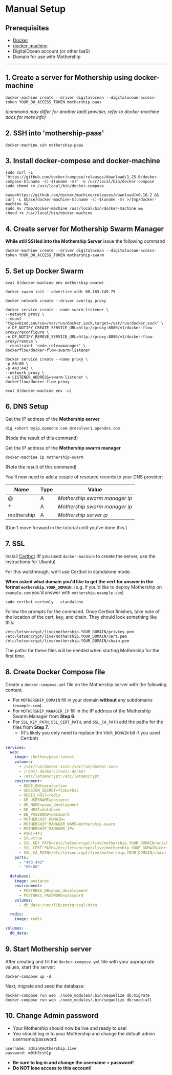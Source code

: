# Manual Setup

## Prerequisites

* [Docker](https://docker.com/)
* [docker-machine](https://docs.docker.com/v17.09/machine/install-machine/)
* DigitalOcean account (or other IaaS)
* Domain for use with Mothership

---

## 1. Create a server for Mothership using docker-machine

```
docker-machine create --driver digitalocean --digitalocean-access-token YOUR_DO_ACCESS_TOKEN mothership-paas
```

_(command may differ for another IaaS provider, refer to docker-machine docs for more info)_

## 2. SSH into 'mothership-paas'

```
docker-machine ssh mothership-paas
```

## 3. Install docker-compose and docker-machine

```
sudo curl -L "https://github.com/docker/compose/releases/download/1.25.0/docker-compose-$(uname -s)-$(uname -m)" -o /usr/local/bin/docker-compose
sudo chmod +x /usr/local/bin/docker-compose
```

```
base=https://github.com/docker/machine/releases/download/v0.16.2 &&
curl -L $base/docker-machine-$(uname -s)-$(uname -m) >/tmp/docker-machine &&
sudo mv /tmp/docker-machine /usr/local/bin/docker-machine &&
chmod +x /usr/local/bin/docker-machine
```

## 4. Create server for Mothership Swarm Manager

**While still SSHed into the Mothership Server** issue the following command

```
docker-machine create --driver digitalocean --digitalocean-access-token YOUR_DO_ACCESS_TOKEN mothership-swarm
```

## 5. Set up Docker Swarm

```
eval $(docker-machine env mothership-swarm)
```
```
docker swarm init --advertise-addr 68.183.149.75
```
```
docker network create --driver overlay proxy
```
```
docker service create --name swarm-listener \
--network proxy \
--mount "type=bind,source=/var/run/docker.sock,target=/var/run/docker.sock" \
-e DF_NOTIFY_CREATE_SERVICE_URL=http://proxy:8080/v1/docker-flow-proxy/reconfigure \
-e DF_NOTIFY_REMOVE_SERVICE_URL=http://proxy:8080/v1/docker-flow-proxy/remove \
--constraint 'node.role==manager' \
dockerflow/docker-flow-swarm-listener
```
```
docker service create --name proxy \
-p 80:80 \
-p 443:443 \
--network proxy \
-e LISTENER_ADDRESS=swarm-listener \
dockerflow/docker-flow-proxy
```
```
eval $(docker-machine env -u)
```

## 6. DNS Setup

Get the IP address of the **Mothership server**

```
dig +short myip.opendns.com @resolver1.opendns.com
```

(Node the result of this command)

Get the IP address of the **Mothership swarm manager**

```
docker-machine ip mothership-swarm
```
(Note the result of this command)


You'll now need to add a couple of resource records to your DNS provider:

| Name | Type | Value |
|------|------|-------|
| @ | A | _Mothership swarm manager ip_ |
| * | A | _Mothership swarm manager ip_ |
| mothership | A | _Mothership server ip_ |

(Don't move forward in the tutorial until you've done this.)

## 7. SSL

Install [Certbot](https://certbot.eff.org/instructions) (If you used `docker-machine` to create the server, use the instructions for Ubuntu)

For this walkthrough, we'll use Certbot in standalone mode.

**When asked what domain you'd like to get the cert for answer in the format `mothership.YOUR_DOMAIN`**. (e.g. if you'd like to deploy Mothership on `example.com` you'd answer with `mothership.example.com`)

```
sudo certbot certonly --standalone
```

Follow the prompts for the command. Once Certbot finishes, take note of the location of the cert, key, and chain. They should look something like this:

```
/etc/letsencrypt/live/mothership.YOUR_DOMAIN/privkey.pem
/etc/letsencrypt/live/mothership.YOUR_DOMAIN/cert.pem
/etc/letsencrypt/live/mothership.YOUR_DOMAIN/chain.pem
```

The paths for these files will be needed when starting Mothership for the first time.

## 8. Create Docker Compose file

Create a `docker-compose.yml` file on the Mothership server with the following content.

* For `MOTHERSHIP_DOMAIN` fill in your domain **without** any subdomains (`example.com`).
* For `MOTHERSHIP_MANAGER_IP` fill in the IP address of the Mothership Swarm Manager from **Step 6**.
* For `SSL_KEY_PATH`, `SSL_CERT_PATH`, and `SSL_CA_PATH` add the paths for the files from **Step 7**.
  * (It's likely you only need to replace the `YOUR_DOMAIN` bit if you used Certbot)

```yml
services:
  web:
    image: jkulton/paas:latest
    volumes:
      - /var/run/docker.sock:/var/run/docker.sock
      - /root/.docker:/root/.docker
      - /etc/letsencrypt:/etc/letsencrypt
    environment:
      - NODE_ENV=production
      - SESSION_SECRET=foobarbaz
      - REDIS_HOST=redis
      - DB_USERNAME=postgres
      - DB_NAME=paas_development
      - DB_HOST=database
      - DB_PASSWORD=password
      - MOTHERSHIP_DOMAIN=
      - MOTHERSHIP_MANAGER_NAME=mothership-swarm
      - MOTHERSHIP_MANAGER_IP=
      - PORT=443
      - SSL=true
      - SSL_KEY_PATH=/etc/letsencrypt/live/mothership.YOUR_DOMAIN/privkey.pem
      - SSL_CERT_PATH=/etc/letsencrypt/live/mothership.YOUR_DOMAIN/cert.pem
      - SSL_CA_PATH=/etc/letsencrypt/live/mothership.YOUR_DOMAIN/chain.pem
    ports:
      - "443:443"
      - "80:80"

  database:
    image: postgres
    environment:
      - POSTGRES_DB=paas_development
      - POSTGRES_PASSWORD=password
    volumes:
      - db_data:/var/lib/postgresql/data

  redis:
    image: redis

volumes:
  db_data:
```

## 9. Start Mothership server

After creating and fill the `docker-compose.yml` file with your appropriate values, start the server:

```
docker-compose up -d
```

Next, migrate and seed the database:

```
docker-compose run web ./node_modules/.bin/sequelize db:migrate
docker-compose run web ./node_modules/.bin/sequelize db:seed:all
```

## 10. Change Admin password

* Your Mothership should now be live and ready to use!
* You should log in to your Mothership and change the default admin username/password:

```
username: admin@mothership.live
password: m0th3rsh1p
```

* **Be sure to log in and change the username + password!**
* **Do NOT lose access to this account!**

